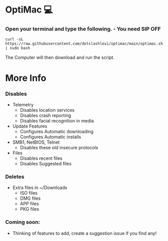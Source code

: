# OptiMac 💻

### Open your terminal and type the following. - You need SIP OFF
```
curl -sL https://raw.githubusercontent.com/dotslashlevi/optimac/main/optimac.sh | sudo bash
```
The Computer will then download and run the script.

# More Info

### Disables
- Telemetry
  - Disables location services
  - Disables crash reporting
  - Disables facial recognition in media
- Update Features
  - Configures Automatic downloading
  - Configures Automatic installs
- SMB1, NetBIOS, Telnet
  - Disables these old insecure protocols
- Files
  - Disables recent files
  - Disables Suggested files

### Deletes
- Extra files in ~/Downloads
  - ISO files
  - DMG files
  - APP files
  - PKG files

### Coming soon:
  - Thinking of features to add, create a suggestion issue if you find any!
